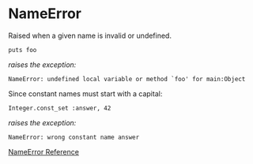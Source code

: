 # NameError

Raised when a given name is invalid or undefined.

    puts foo

*raises the exception:*

    NameError: undefined local variable or method `foo' for main:Object

Since constant names must start with a capital:

    Integer.const_set :answer, 42

*raises the exception:*

    NameError: wrong constant name answer

[NameError Reference](https://ruby-doc.org/core-2.5.0/NameError.html)
